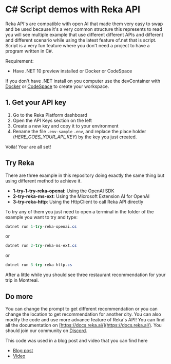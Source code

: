 # C# Script demos with Reka API

Reka API's are compatible with open AI that made them very easy to swap and be used because it's a very common structure this represents to read you will see multiple example that use different different APIs and different and different scenario while using the latest feature of.net that is script. Script is a very fun feature where you don't need a project to have a program written in C#.

Requirement:

- Have .NET 10 preview installed or Docker or CodeSpace

If you don't have .NET install on you computer use the devContainer with [Docker](https://code.visualstudio.com/docs/devcontainers/tutorial) or [CodeSpace](https://docs.github.com/en/codespaces/quickstart) to create your workspace.

## 1. Get your API key

1) Go to the Reka Platform dashboard
2) Open the API Keys section on the left
3) Create a new key and copy it to your environment
4) Rename the file `.env-sample` `.env`, and replace the place holder (*HERE_GOES_YOUR_API_KEY*) by the key you just created.

Voilà! Your are all set!

## Try Reka

There are three example in this repository doing exactly the same thing but using different method to achieve it.

- **1-try-1-try-reka-openai**: Using the OpenAI SDK
- **2-try-reka-ms-ext**: Using the Microsoft Extension AI for OpenAI
- **3-try-reka-http**: Using the HttpClient to call Reka API directly

To try any of them you just need to open a terminal in the folder of the example you want to try and type:

```csharp
dotnet run 1-try-reka-openai.cs
```

or

```csharp
dotnet run 2-try-reka-ms-ext.cs
```

or

```csharp
dotnet run 3-try-reka-http.cs
```

After a little while you should see three restaurant recommendation for your trip in Montreal.

## Do more

You can change the prompt to get different recommendation or you can change the location to get recommendation for another city. You can also modify the code and use more advance feature of Reka's API! You can find all the documentation on [https://docs.reka.ai/](https://docs.reka.ai/). You should join our community on [Discord](https://discord.com/invite/MTRJEBvH).

This code was used in a blog post and video that you can find here

- [Blog post](#)
- [Video](#)


